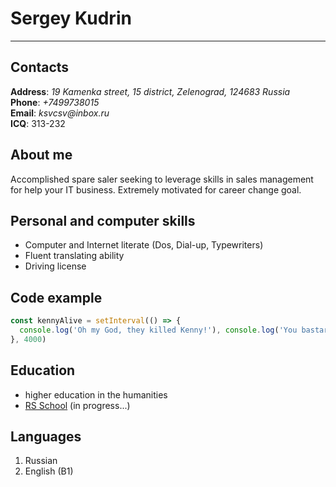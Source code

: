 <!-- Имя и фамилия
Контакты для связи
Краткая информация о себе (ваша цель и приоритеты, подчеркните свои сильные стороны, расскажите о своём опыте работы, если опыта работы нет, расскажите о своём стремлении учиться и узнавать новое)
Навыки (языки программирования, фреймворки, методологии, системы контроля версий и инструменты разработки, которыми вы владеете)
Примеры кода
Опыт работы. Junior Dev может перечислить учебные проекты с указанием использованных навыков и ссылками на исходный код.
Образование (включая пройденные курсы и тренинги)
Английский язык (уровень английского языка, если была языковая практика, расскажите о ней) -->

# Sergey Kudrin

---

## Contacts

**Address**: _19 Kamenka street, 15 district, Zelenograd, 124683 Russia_  
**Phone**: _+7499738015_  
**Email**: _ksvcsv@inbox.ru_  
**ICQ**: 313-232

## About me

Accomplished spare saler seeking to leverage skills in sales management for help your IT business. Extremely motivated for career change goal.

## Personal and computer skills

- Computer and Internet literate (Dos, Dial-up, Typewriters)
- Fluent translating ability
- Driving license

## Code example

```javascript
const kennyAlive = setInterval(() => {
  console.log('Oh my God, they killed Kenny!'), console.log('You bastards!')
}, 4000)
```

## Education

- higher education in the humanities
- [RS School](https://rs.school) (in progress...)

## Languages

1. Russian
2. English (B1)
